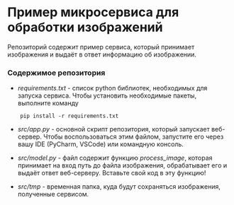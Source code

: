 # Пример микросервиса для обработки изображений

Репозиторий содержит пример сервиса, который принимает изображения и выдаёт в ответ информацию об изображении.

### Cодержимое репозитория
- _requirements.txt_ - список python библиотек, необходимых для запуска сервиса. Чтобы установить необходимые пакеты, выполните команду
```
    pip install -r requirements.txt
```

- _src/app.py_ - основной скрипт репозитория, который запускает веб-сервер. Чтобы воспользоваться этим файлом, запустите его через вашу IDE (PyCharm, VSCode) или командную консоль.

- _src/model.py_ - файл содержит функцию _process_image_, которая принимает на вход путь до файла изображения, обрабатывает его и выдаёт ответ веб-серверу. Вставьте свой код в эту функцию!

- _src/tmp_ - временная папка, куда будут сохраняться изображения, полученные сервисом.